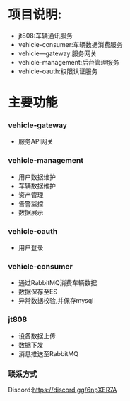 # 项目说明:

* jt808:车辆通讯服务
* vehicle-consumer:车辆数据消费服务
* vehicle—gateway:服务网关
* vehicle-management:后台管理服务
* vehicle-oauth:权限认证服务


# 主要功能

### vehicle-gateway
* 服务API网关

### vehicle-management
* 用户数据维护
* 车辆数据维护
* 资产管理
* 告警监控
* 数据展示

### vehicle-oauth
* 用户登录

### vehicle-consumer
* 通过RabbitMQ消费车辆数据
* 数据保存至ES
* 异常数据校验,并保存mysql

### jt808
* 设备数据上传
* 数据下发
* 消息推送至RabbitMQ

### 联系方式
Discord:https://discord.gg/6npXER7A

